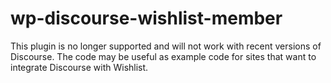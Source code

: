 # wp-discourse-wishlist-member

This plugin is no longer supported and will not work with recent versions of Discourse. The code may be useful as example code
for sites that want to integrate Discourse with Wishlist.
